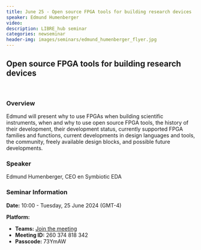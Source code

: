 ```yaml
---
title: June 25 - Open source FPGA tools for building research devices
speaker: Edmund Humenberger
video:
description: LIBRE_hub seminar
categories: newseminar
header-img: images/seminars/edmund_humenberger_flyer.jpg
---
```


## Open source FPGA tools for building research devices

<br>

### Overview
Edmund will present why to use FPGAs when building scientific instruments, when and why to use open source FPGA tools, the history of their development, their development status, currently supported FPGA families and functions, current developments in design languages and tools, the community, freely available design blocks, and possible future developments.

### Speaker
Edmund Humenberger, CEO en Symbiotic EDA

### Seminar Information

**Date:** 10:00 - Tuesday, 25 June 2024 (GMT-4)

**Platform:**
- **Teams:** [Join the meeting](https://teams.microsoft.com/l/meetup-join/19%3ameeting_MTFjYjQ5OGUtZTI1ZS00YjExLWJjZjYtMTczYWM4MTZlNWI1%40thread.v2/0?context=%7b%22Tid%22%3a%225ff5d9fa-f83f-4ac1-a4d2-eb48ea0a00d2%22%2c%22Oid%22%3a%22b066b156-36d2-4bf1-8723-85ab0bba4b91%22%7d)
- **Meeting ID:** 260 374 818 342
- **Passcode:** 73YmAW
